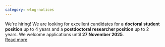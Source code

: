 ```yaml
---
category: wlog-notices
---
```


<div class="notice">
    <headline>We're hiring!</headline>
    We are looking for excellent candidates for a <strong>doctoral student position</strong> up to 4 years and a <strong>postdoctoral researcher position</strong> up to 2 years.
    We welcome applications until <strong>27 November 2025</strong>.
    <div class="button-row">
        <a class="btn-big" href="/wlog/jobs/">Read more</a>
    </div>
</div>